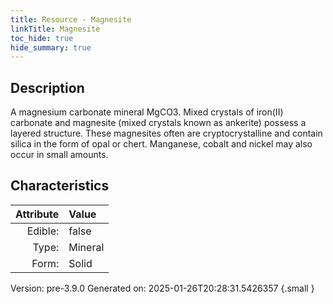 ```yaml
---
title: Resource - Magnesite
linkTitle: Magnesite
toc_hide: true
hide_summary: true
---
```


## Description
A magnesium carbonate mineral MgCO3. Mixed&#10;&#9; crystals of iron(II) carbonate and magnesite (mixed crystals known as ankerite) possess&#10;&#9; a layered structure. These magnesites often are cryptocrystalline and contain silica in&#10;&#9; the form of opal or chert. Manganese, cobalt and nickel may also occur in small amounts.&#10;&#9; 

## Characteristics

| Attribute      | Value |
|--------:|:------|
|Edible:|false|
|Type:|Mineral|
|Form:|Solid|
 



    

Version: pre-3.9.0 Generated on: 2025-01-26T20:28:31.5426357
{.small }
